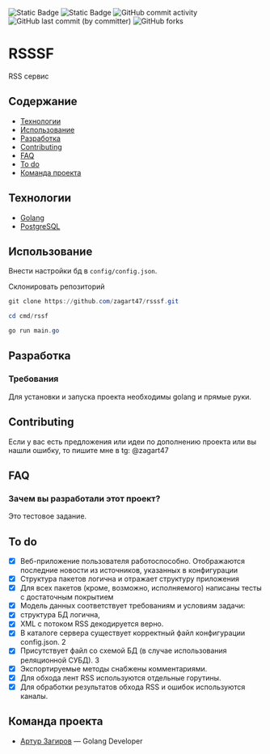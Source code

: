 ![Static Badge](https://img.shields.io/badge/%D1%81%D1%82%D0%B0%D1%82%D1%83%D1%81-%D0%B3%D0%BE%D1%82%D0%BE%D0%B2%D0%BE-blue)
![Static Badge](https://img.shields.io/badge/GO-1.23+-blue)
![GitHub commit activity](https://img.shields.io/github/commit-activity/w/zagart47/rsssf)
![GitHub last commit (by committer)](https://img.shields.io/github/last-commit/zagart47/rsssf)
![GitHub forks](https://img.shields.io/github/forks/zagart47/rsssf)

# RSSSF
RSS сервис

## Содержание
- [Технологии](#технологии)
- [Использование](#использование)
- [Разработка](#разработка)
- [Contributing](#contributing)
- [FAQ](#faq)
- [To do](#to-do)
- [Команда проекта](#команда-проекта)

## Технологии
- [Golang](https://go.dev/)
- [PostgreSQL](https://www.postgresql.org/)

## Использование
Внести настройки бд в ```config/config.json```.

Склонировать репозиторий
```powershell
git clone https://github.com/zagart47/rsssf.git
```
```powershell
cd cmd/rssf
```
```powershell
go run main.go
```


## Разработка

### Требования
Для установки и запуска проекта необходимы golang и прямые руки.

## Contributing
Если у вас есть предложения или идеи по дополнению проекта или вы нашли ошибку, то пишите мне в tg: @zagart47

## FAQ
### Зачем вы разработали этот проект?
Это тестовое задание.

## To do
- [x] Веб-приложение пользователя работоспособно. Отображаются последние новости из источников, указанных в конфигурации
- [x] Структура пакетов логична и отражает структуру приложения
- [x] Для всех пакетов (кроме, возможно, исполняемого) написаны тесты с достаточным покрытием
- [x] Модель данных соответствует требованиям и условиям задачи:
- [x] структура БД логична,
- [x] XML с потоком RSS декодируется верно.
- [x] В каталоге сервера существует корректный файл конфигурации config.json.	2
- [x] Присутствует файл со схемой БД (в случае использования реляционной СУБД).	3
- [x] Экспортируемые методы снабжены комментариями.
- [x] Для обхода лент RSS используются отдельные горутины.
- [x] Для обработки результатов обхода RSS и ошибок используются каналы.

## Команда проекта
- [Артур Загиров](https://t.me/zagart47) — Golang Developer

